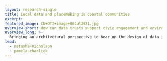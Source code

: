 ```yaml
---
layout: research-single
title: Local data and placemaking in coastal communities
excerpt: 
featured_image: CN+DTI+image+06Jul2021.jpg
overview_short: How can data trusts support civic engagement and environmental stewardship in local communities?
overview_long: >-
  Bringing an architectural perspective to bear on the design of data institutions, this project is exploring the practical application of data trusts in a small-town coastal community, and the value that this type of governance can create for local communities. Topics of interest for this project include placemaking, civic engagement and governance, and the role of data in environmental stewardship and conservation. By engaging local communities, this project will identify the touchpoints that can bring citizen voices into decisions about data use.
lead:
  - natasha-nicholson
  - pamela-charlick
---
```

